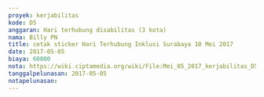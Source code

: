 ```yaml
---
proyek: kerjabilitas
kode: D5
anggaran: Hari terhubung disabilitas (3 kota)
nama: Billy PN
title: cetak sticker Hari Terhubung Inklusi Surabaya 10 Mei 2017
date: 2017-05-05
biaya: 60000
nota: https://wiki.ciptamedia.org/wiki/File:Mei_05_2017_kerjabilitas_D5_stiker_billy.jpg
tanggalpelunasan: 2017-05-05
notapelunasan:
---
```

